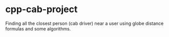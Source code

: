 # cpp-cab-project
Finding all the closest person (cab driver) near a user using globe distance formulas and some algorithms.
